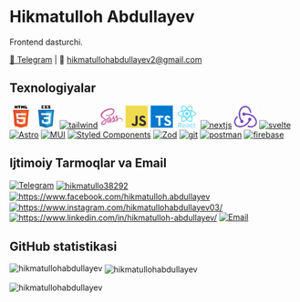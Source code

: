 # Hikmatulloh Abdullayev

Frontend dasturchi.

 [💬 Telegram](https://t.me/HikmatullohAbdullayev) | 📧 hikmatullohabdullayev2@gmail.com


## Texnologiyalar

<p align="left">
  <a href="https://www.w3.org/html/" target="_blank" rel="noreferrer"><img src="https://raw.githubusercontent.com/devicons/devicon/master/icons/html5/html5-original-wordmark.svg" alt="html5" width="40" height="40"/></a>
  <a href="https://www.w3schools.com/css/" target="_blank" rel="noreferrer"><img src="https://raw.githubusercontent.com/devicons/devicon/master/icons/css3/css3-original-wordmark.svg" alt="css3" width="40" height="40"/></a>
 <a href="https://tailwindcss.com/" target="_blank" rel="noreferrer">
    <img src="https://www.vectorlogo.zone/logos/tailwindcss/tailwindcss-icon.svg" alt="tailwind" width="40" height="40"/></a> 
 <a href="https://sass-lang.com" target="_blank" rel="noreferrer"><img src="https://raw.githubusercontent.com/devicons/devicon/master/icons/sass/sass-original.svg" alt="sass" width="40" height="40"/></a>
  <a href="https://developer.mozilla.org/en-US/docs/Web/JavaScript" target="_blank" rel="noreferrer"><img src="https://raw.githubusercontent.com/devicons/devicon/master/icons/javascript/javascript-original.svg" alt="javascript" width="40" height="40"/></a>
  <a href="https://www.typescriptlang.org/" target="_blank" rel="noreferrer">
    <img src="https://raw.githubusercontent.com/devicons/devicon/master/icons/typescript/typescript-original.svg" alt="typescript" width="40" height="40"/></a>
 <a href="https://reactjs.org/" target="_blank" rel="noreferrer"> <img src="https://raw.githubusercontent.com/devicons/devicon/master/icons/react/react-original-wordmark.svg" alt="react" width="40" height="40"/></a>
<a href="https://nextjs.org/" target="_blank" rel="noreferrer">
    <img src="https://cdn.worldvectorlogo.com/logos/nextjs-2.svg" alt="nextjs" width="40" height="40"/></a>

<a href="https://redux.js.org" target="_blank" rel="noreferrer">
    <img src="https://raw.githubusercontent.com/devicons/devicon/master/icons/redux/redux-original.svg" alt="redux" width="40" height="40"/></a>
    
<a href="https://svelte.dev" target="_blank" rel="noreferrer">
    <img src="https://upload.wikimedia.org/wikipedia/commons/1/1b/Svelte_Logo.svg" alt="svelte" width="40" height="40"/></a>
    <a href="https://astro.build" target="_blank" rel="noreferrer">
    <img src="https://www.wappalyzer.com/images/icons/Astro.svg" alt="Astro" width="40" height="40"/></a>

<a href="https://mui.com" target="_blank" rel="noreferrer">
    <img src="https://www.wappalyzer.com/images/icons/MUI.svg" alt="MUI" width="40" height="40"/></a>
    <a href="https://styled-components.com" target="_blank" rel="noreferrer">
    <img src="https://www.wappalyzer.com/images/icons/styled-components.svg" alt="Styled Components" width="40" height="40"/></a>
    <a href="https://www.zod.dev" target="_blank" rel="noreferrer">
    <img src="https://zod.dev/logo.svg" alt="Zod" width="40" height="40"/></a>
<a href="https://git-scm.com/" target="_blank" rel="noreferrer">
    <img src="https://www.vectorlogo.zone/logos/git-scm/git-scm-icon.svg" alt="git" width="40" height="40"/></a>
<a href="https://postman.com" target="_blank" rel="noreferrer">
    <img src="https://www.vectorlogo.zone/logos/getpostman/getpostman-icon.svg" alt="postman" width="40" height="40"/></a>
<a href="https://firebase.google.com/" target="_blank" rel="noreferrer">
    <img src="https://www.vectorlogo.zone/logos/firebase/firebase-icon.svg" alt="firebase" width="40" height="40"/></a>


</p>


## Ijtimoiy Tarmoqlar va Email

<p align="left">
 <a href="https://t.me/HikmatullohAbdullayev" target="_blank">
    <img src="https://upload.wikimedia.org/wikipedia/commons/8/83/Telegram_2019_Logo.svg" alt="Telegram" height="30" width="40" /></a>
<a href="https://twitter.com/hikmatullo38292" target="blank"><img align="center" src="https://upload.wikimedia.org/wikipedia/commons/c/ce/X_logo_2023.svg" alt="hikmatullo38292" height="30" width="40" /></a>
<a href="https://fb.com/https://www.facebook.com/hikmatulloh.abdullayev" target="blank"><img align="center" src="https://upload.wikimedia.org/wikipedia/commons/b/b9/2023_Facebook_icon.svg" alt="https://www.facebook.com/hikmatulloh.abdullayev" height="30" width="40" /></a>
<a href="https://instagram.com/https://www.instagram.com/hikmatullohabdullayev03/" target="blank"><img align="center" src="https://upload.wikimedia.org/wikipedia/commons/9/95/Instagram_logo_2022.svg" alt="https://www.instagram.com/hikmatullohabdullayev03/" height="30" width="40" /></a><a href="https://linkedin.com/in/https://www.linkedin.com/in/hikmatulloh-abdullayev/" target="blank"><img align="center" src="https://upload.wikimedia.org/wikipedia/commons/f/f8/LinkedIn_icon_circle.svg" alt="https://www.linkedin.com/in/hikmatulloh-abdullayev/" height="30" width="40" /></a>
 <a href="mailto:hikmatullohabdullayev2@gmail.com" target="_blank">
    <img src="https://upload.wikimedia.org/wikipedia/commons/7/7e/Gmail_icon_%282020%29.svg" alt="Email" height="30" width="40" /></a>
 
</p>

## GitHub statistikasi

<p><img align="left" src="https://github-readme-stats.vercel.app/api/top-langs?username=hikmatullohabdullayev&show_icons=true&locale=en&layout=compact" alt="hikmatullohabdullayev" /></p>

<p>&nbsp;<img align="center" src="https://github-readme-stats.vercel.app/api?username=hikmatullohabdullayev&show_icons=true&locale=en" alt="hikmatullohabdullayev" /></p>

<p><img align="center" src="https://github-readme-streak-stats.herokuapp.com/?user=hikmatullohabdullayev&" alt="hikmatullohabdullayev" /></p>

